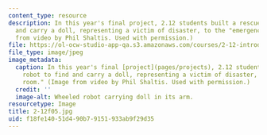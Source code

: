 ```yaml
---
content_type: resource
description: In this year's final project, 2.12 students built a rescue robot to find
  and carry a doll, representing a victim of disaster, to the "emergency room." (Image
  from video by Phil Shaltis. Used with permission.)
file: https://ol-ocw-studio-app-qa.s3.amazonaws.com/courses/2-12-introduction-to-robotics-fall-2005/f18fe14051d490b79151933ab9f29d35_2-12f05.jpg
file_type: image/jpeg
image_metadata:
  caption: In this year's final [project](pages/projects), 2.12 students built a rescue
    robot to find and carry a doll, representing a victim of disaster, to the "emergency
    room." (Image from video by Phil Shaltis. Used with permission.)
  credit: ''
  image-alt: Wheeled robot carrying doll in its arm.
resourcetype: Image
title: 2-12f05.jpg
uid: f18fe140-51d4-90b7-9151-933ab9f29d35
---
```

